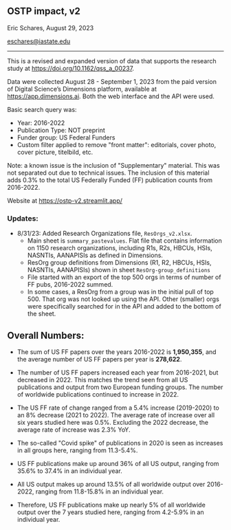 ## OSTP impact, v2

Eric Schares, August 29, 2023

eschares@iastate.edu

---

This is a revised and expanded version of data that supports the research study at https://doi.org/10.1162/qss_a_00237.

Data were collected August 28 - September 1, 2023 from the paid version of Digital Science’s Dimensions platform, available at https://app.dimensions.ai. Both the web interface and the API were used.

Basic search query was:
- Year: 2016-2022
- Publication Type: NOT preprint
- Funder group: US Federal Funders
- Custom filter applied to remove "front matter": editorials, cover photo, cover picture, titelbild, etc.

Note: a known issue is the inclusion of "Supplementary" material. This was not separated out due to technical issues. The inclusion of this material adds 0.3% to the total US Federally Funded (FF) publication counts from 2016-2022.

Website at https://ostp-v2.streamlit.app/

### Updates:
- 8/31/23: Added Research Organizations file, `ResOrgs_v2.xlsx`.
  - Main sheet is `summary_pastevalues`. Flat file that contains information on 1150 research organizations, including R1s, R2s, HBCUs, HSIs, NASNTIs, AANAPISIs as defined in Dimensions.
  - ResOrg group definitions from Dimensions (R1, R2, HBCUs, HSIs, NASNTIs, AANAPISIs) shown in sheet `ResOrg-group_definitions`
  - File started with an export of the top 500 orgs in terms of number of FF pubs, 2016-2022 summed.
  - In some cases, a ResOrg from a group was in the initial pull of top 500. That org was not looked up using the API. Other (smaller) orgs were specifically searched for in the API and added to the bottom of the sheet.

## Overall Numbers:
- The sum of US FF papers over the years 2016-2022 is **1,950,355**, and the average number of US FF papers per year is **278,622**.
- The number of US FF papers increased each year from 2016-2021, but decreased in 2022. This matches the trend seen from all US publications and output from two European funding groups. The number of worldwide publications continued to increase in 2022.
- The US FF rate of change ranged from a 5.4% increase (2019-2020) to an 8% decrease (2021 to 2022). The average rate of increase over all six years studied here was 0.5%. Excluding the 2022 decrease, the average rate of increase was 2.3% YoY.
- The so-called "Covid spike" of publications in 2020 is seen as increases in all groups here, ranging from 11.3-5.4%.

- US FF publications make up around 36% of all US output, ranging from 35.6% to 37.4% in an individual year.
- All US output makes up around 13.5% of all worldwide output over 2016-2022, ranging from 11.8-15.8% in an individual year.
- Therefore, US FF publications make up nearly 5% of all worldwide output over the 7 years studied here, ranging from 4.2-5.9% in an individual year.

